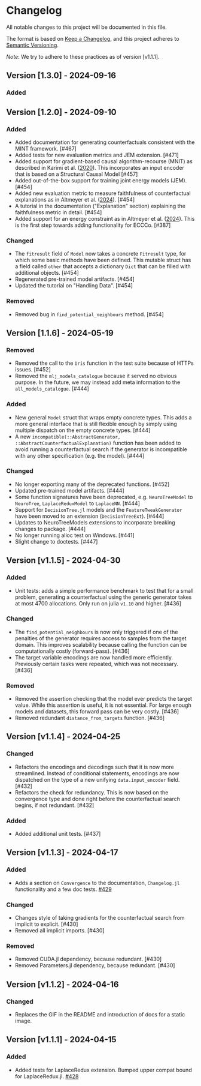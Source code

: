 # Changelog

All notable changes to this project will be documented in this file.

The format is based on [Keep a Changelog](https://keepachangelog.com/en/1.1.0/), and this project adheres to [Semantic Versioning](https://semver.org/spec/v2.0.0.html).

*Note*: We try to adhere to these practices as of version [v1.1.1].

## Version [1.3.0] - 2024-09-16

### Added

## Version [1.2.0] - 2024-09-10

### Added

- Added documentation for generating counterfactuals consistent with the MINT framework. [#467]
- Added tests for new evaluation metrics and JEM extension. [#471]
- Added support for gradient-based causal algorithm-recourse (MNIT) as described in Karimi et al. ([2020](https://scholar.google.com/citations?view_op=view_citation&hl=en&user=umI56k0AAAAJ&sortby=pubdate&citation_for_view=umI56k0AAAAJ:kNdYIx-mwKoC)). This incorporates an input encoder that is based on a Structural Causal Model  [#457] 
- Added out-of-the-box support for training joint energy models (JEM). [#454]
- Added new evaluation metric to measure faithfulness of counterfactual explanations as in Altmeyer et al. ([2024](https://scholar.google.com/scholar?cluster=3697701546144846732&hl=en&as_sdt=0,5)). [#454]
- A tutorial in the documentation ("Explanation" section) explaining the faithfulness metric in detail. [#454]
- Added support for an energy constraint as in Altmeyer et al. ([2024](https://scholar.google.com/scholar?cluster=3697701546144846732&hl=en&as_sdt=0,5)). This is the first step towards adding functionality for ECCCo. [#387] 
  
### Changed

- The `fitresult` field of `Model` now takes a concrete `Fitresult` type, for which some basic methods have been defined. This mutable struct has a field called `other` that accepts a dictionary `Dict` that can be filled with additional objects. [#454]
- Regenerated pre-trained model artifacts. [#454]
- Updated the tutorial on "Handling Data". [#454]

### Removed

- Removed bug in `find_potential_neighbours` method. [#454]

## Version [1.1.6] - 2024-05-19

### Removed

- Removed the call to the `Iris` function in the test suite because of HTTPs issues. [#452]
- Removed the `mlj_models_catalogue` because it served no obvious purpose. In the future, we may instead add meta information to the `all_models_catalogue`. [#444]

### Added

- New general `Model` struct that wraps empty concrete types. This adds a more general interface that is still flexible enough by simply using multiple dispatch on the empty concrete types. [#444]
- A new `incompatible(::AbstractGenerator, ::AbstractCounterfactualExplanation)` function has been added to avoid running a counterfactual search if the generator is incompatible with any other specification (e.g. the model). [#444]

### Changed

- No longer exporting many of the deprecated functions. [#452]
- Updated pre-trained model artifacts. [#444]
- Some function signatures have been deprecated, e.g. `NeuroTreeModel` to `NeuroTree`, `LaplaceReduxModel` to `LaplaceNN`. [#444]
- Support for `DecisionTree.jl` models and the `FeatureTweakGenerator` have been moved to an extension (`DecisionTreeExt`). [#444]
- Updates to NeuroTreeModels extensions to incorporate breaking changes to package. [#444]
- No longer running alloc test on Windows. [#441]
- Slight change to doctests. [#447]

## Version [v1.1.5] - 2024-04-30

### Added 

- Unit tests: adds a simple performance benchmark to test that for a small problem, generating a counterfactual using the generic generator takes at most 4700 allocations. Only run on julia `v1.10` and higher. [#436]

### Changed

- The `find_potential_neighbours` is now only triggered if one of the penalties of the generator requires access to samples from the target domain. This improves scalability because calling the function can be computationally costly (forward-pass). [#436] 
- The target variable encodings are now handled more efficiently. Previously certain tasks were repeated, which was not necessary. [#436]

### Removed

- Removed the assertion checking that the model ever predicts the target value. While this assertion is useful, it is not essential. For large enough models and datasets, this forward pass can be very costly. [#436]
- Removed redundant `distance_from_targets` function. [#436]

## Version [v1.1.4] - 2024-04-25

### Changed

- Refactors the encodings and decodings such that it is now more streamlined. Instead of conditional statements, encodings are now dispatched on the type of a new unifying `data.input_encoder` field. [#432]
- Refactors the check for redundancy. This is now based on the convergence type and done right before the counterfactual search begins, if not redundant. [#432]

### Added

- Added additional unit tests. [#437]

## Version [v1.1.3] - 2024-04-17

### Added

- Adds a section on `Convergence` to the documentation, `Changelog.jl` functionality and a few doc tests. [#429]

### Changed

- Changes style of taking gradients for the counterfactual search from implicit to explicit. [#430]
- Removed all implicit imports. [#430]

### Removed 

- Removed CUDA.jl dependency, because redundant. [#430]
- Removed Parameters.jl dependency, because redundant. [#430]

## Version [v1.1.2] - 2024-04-16

### Changed

- Replaces the GIF in the README and introduction of docs for a static image. 

## Version [v1.1.1] - 2024-04-15

### Added

- Added tests for LaplaceRedux extension. Bumped upper compat bound for LaplaceRedux.jl. [#428]


<!-- Links generated by Changelog.jl -->

[#428]: https://github.com/juliatrustworthyai/CounterfactualExplanations.jl/issues/428
[#429]: https://github.com/juliatrustworthyai/CounterfactualExplanations.jl/issues/429
